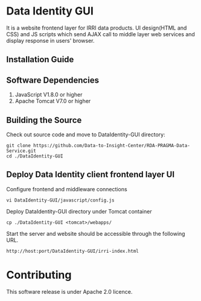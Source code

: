 # Data Identity GUI

It is a website frontend layer for IRRI data products. UI design(HTML and CSS) and JS scripts which send AJAX call to middle layer web services and display response in users' browser. 

## Installation Guide

## Software Dependencies

1. JavaScript V1.8.0 or higher
2. Apache Tomcat V7.0 or higher

## Building the Source
Check out source code and move to DataIdentity-GUI directory:
```
git clone https://github.com/Data-to-Insight-Center/RDA-PRAGMA-Data-Service.git
cd ./DataIdentity-GUI
```
## Deploy Data Identity client frontend layer UI
Configure frontend and middleware connections
```
vi DataIdentity-GUI/javascript/config.js
```

Deploy DataIdentity-GUI directory under Tomcat container
```
cp ./DataIdentity-GUI <tomcat>/webapps/
```

Start the server and website should be accessible through the following URL.
```
http://host:port/DataIdentity-GUI/irri-index.html
```

# Contributing
This software release is under Apache 2.0 licence.

